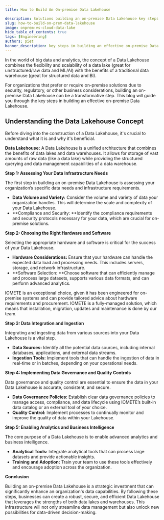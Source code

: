 ```yaml
---
title: How to Build An On-premise Data Lakehouse

description: Solutions building an on-premise Data Lakehouse key steps in building an effective on-premise Data Lakehouse
slug: how-to-build-on-prem-data-lakehouse
image: onprem-vs-cloud-data-lake
hide_table_of_contents: true
tags: [Engineering]
authors: piet
banner_description: key steps in building an effective on-premise Data Lakehouse
---
```


In the world of big data and analytics, the concept of a Data Lakehouse combines the flexibility and scalability of a data lake (great for unstructured/raw data and ML/AI) with the benefits of a traditional data warehouse (great for structured data and BI).

<!-- truncate -->

For organizations that prefer or require on-premise solutions due to security, regulatory, or other business considerations, building an on-premise Data Lakehouse can be a transformative step. This blog will guide you through the key steps in building an effective on-premise Data Lakehouse.

## Understanding the Data Lakehouse Concept

Before diving into the construction of a Data Lakehouse, it's crucial to understand what it is and why it's beneficial.

**Data Lakehouse:** A Data Lakehouse is a unified architecture that combines the benefits of data lakes and data warehouses. It allows for storage of vast amounts of raw data (like a data lake) while providing the structured querying and data management capabilities of a data warehouse.

**Step 1: Assessing Your Data Infrastructure Needs**

The first step in building an on-premise Data Lakehouse is assessing your organization’s specific data needs and infrastructure requirements.

- **Data Volume and Variety:** Consider the volume and variety of data your organization handles. This will determine the scale and complexity of your Data Lakehouse.
- **Compliance and Security: **Identify the compliance requirements and security protocols necessary for your data, which are crucial for on-premise solutions.

**Step 2: Choosing the Right Hardware and Software**

Selecting the appropriate hardware and software is critical for the success of your Data Lakehouse.

- **Hardware Considerations:** Ensure that your hardware can handle the expected data load and processing needs. This includes servers, storage, and network infrastructure.
- **Software Selection: **Choose software that can efficiently manage and process large datasets, supports various data formats, and can perform advanced analytics.

IOMETE is an exceptional choice, given it has been engineered for on-premise systems and can provide tailored advice about hardware requirements and procurement. IOMETE is a fully-managed solution, which means that installation, migration, updates and maintenance is done by our team.

**Step 3: Data Integration and Ingestion**

Integrating and ingesting data from various sources into your Data Lakehouse is a vital step.

- **Data Sources:** Identify all the potential data sources, including internal databases, applications, and external data streams.
- **Ingestion Tools:** Implement tools that can handle the ingestion of data in real-time or in batches, depending on your operational needs.

**Step 4: Implementing Data Governance and Quality Controls**

Data governance and quality control are essential to ensure the data in your Data Lakehouse is accurate, consistent, and secure.

- **Data Governance Policies:** Establish clear data governance policies to manage access, compliance, and data lifecycle using IOMETE’s built-in data catalog or an external tool of your choice.
- **Quality Control:** Implement processes to continually monitor and improve the quality of data within your Lakehouse.

**Step 5: Enabling Analytics and Business Intelligence**

The core purpose of a Data Lakehouse is to enable advanced analytics and business intelligence.

- **Analytical Tools:** Integrate analytical tools that can process large datasets and provide actionable insights.
- **Training and Adoption:** Train your team to use these tools effectively and encourage adoption across the organization.

**Conclusion**

Building an on-premise Data Lakehouse is a strategic investment that can significantly enhance an organization's data capabilities. By following these steps, businesses can create a robust, secure, and efficient Data Lakehouse that leverages the strengths of both data lakes and warehouses. This infrastructure will not only streamline data management but also unlock new possibilities for data-driven decision-making.
